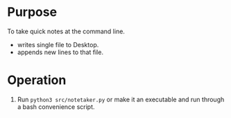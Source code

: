 # Purpose
To take quick notes at the command line.
* writes single file to Desktop.
* appends new lines to that file.

# Operation
1. Run `python3 src/notetaker.py` or make it an executable and run through a bash convenience script.
